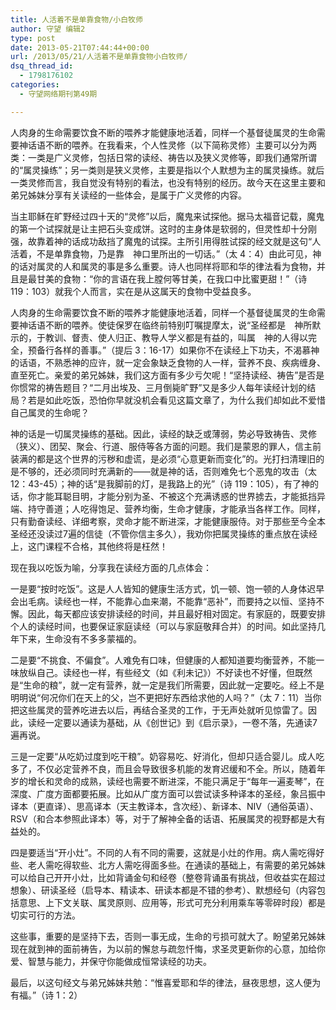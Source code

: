 ```yaml
---
title: 人活着不是单靠食物/小白牧师
author: 守望 编辑2
type: post
date: 2013-05-21T07:44:44+00:00
url: /2013/05/21/人活着不是单靠食物小白牧师/
dsq_thread_id:
  - 1798176102
categories:
  - 守望网络期刊第49期

---
```

<p class="mceWPmore" title="更多...">
  人肉身的生命需要饮食不断的喂养才能健康地活着，同样一个基督徒属灵的生命需要神话语不断的喂养。<!--more-->在我看来，个人性灵修（以下简称灵修）主要可以分为两类：一类是广义灵修，包括日常的读经、祷告以及狭义灵修等，即我们通常所谓的“属灵操练”；另一类则是狭义灵修，主要是指以个人默想为主的属灵操练。就后一类灵修而言，我自觉没有特别的看法，也没有特别的经历。故今天在这里主要和弟兄姊妹分享有关读经的一些体会，是属于广义灵修的内容。
</p>

当主耶稣在旷野经过四十天的“灵修”以后，魔鬼来试探他。据马太福音记载，魔鬼的第一个试探就是让主把石头变成饼。这时的主身体是软弱的，但灵性却十分刚强，故靠着神的话成功敌挡了魔鬼的试探。主所引用得胜试探的经文就是这句“人活着，不是单靠食物，乃是靠　神口里所出的一切话。”（太 4：4）由此可见，神的话对属灵的人和属灵的事是多么重要。诗人也同样将耶和华的律法看为食物，并且是最甘美的食物：“你的言语在我上膛何等甘美，在我口中比蜜更甜！”（诗 119：103）就我个人而言，实在是从这属天的食物中受益良多。

人肉身的生命需要饮食不断的喂养才能健康地活着，同样一个基督徒属灵的生命需要神话语不断的喂养。使徒保罗在临终前特别叮嘱提摩太，说“圣经都是　神所默示的，于教训、督责、使人归正、教导人学义都是有益的，叫属　神的人得以完全，预备行各样的善事。”（提后 3：16-17）如果你不在读经上下功夫，不渴慕神的话语，不熟悉神的应许，就一定会象缺乏食物的人一样，营养不良、疾病缠身、直至死亡。亲爱的弟兄姊妹，我们这方面有多少亏欠呢！“坚持读经、祷告”是否是你惯常的祷告题目？“二月出埃及、三月倒毙旷野”又是多少人每年读经计划的结局？若是如此吃饭，恐怕你早就没机会看见这篇文章了，为什么我们却如此不爱惜自己属灵的生命呢？

神的话是一切属灵操练的基础。因此，读经的缺乏或薄弱，势必导致祷告、灵修（狭义）、团契、聚会、行道、服侍等各方面的问题。我们是蒙恩的罪人，信主前装满的都是这个世界的污秽和虚谎，是必须“心意更新而变化”的。光打扫清理旧的是不够的，还必须同时充满新的——就是神的话，否则难免七个恶鬼的攻击（太 12：43-45）；神的话“是我脚前的灯，是我路上的光”（诗 119：105），有了神的话，你才能耳聪目明，才能分别为圣、不被这个充满诱惑的世界掳去，才能抵挡异端、持守善道；人吃得饱足、营养均衡，生命才健康，才能承当各样工作。同样，只有勤奋读经、详细考察，灵命才能不断进深，才能健康服侍。对于那些至今全本圣经还没读过7遍的信徒（不管你信主多久），我劝你把属灵操练的重点放在读经上，这门课程不合格，其他终将是枉然！

现在我以吃饭为喻，分享我在读经方面的几点体会：

一是要“按时吃饭”。这是人人皆知的健康生活方式，饥一顿、饱一顿的人身体迟早会出毛病。读经也一样，不能靠心血来潮，不能靠“恶补”，而要持之以恒、坚持不懈。因此，每天都应该安排读经的时间，并且最好相对固定。有家庭的，既要安排个人的读经时间，也要保证家庭读经（可以与家庭敬拜合并）的时间。如此坚持几年下来，生命没有不多多蒙福的。

二是要“不挑食、不偏食”。人难免有口味，但健康的人都知道要均衡营养，不能一味放纵自己。读经也一样，有些经文（如《利未记》）不好读也不好懂，但既然是“生命的粮”，就一定有营养，就一定是我们所需要，因此就一定要吃。经上不是明明说“何况你们在天上的父，岂不更把好东西给求他的人吗？”（太 7：11）当你把这些属灵的营养吃进去以后，再结合圣灵的工作，于无声处就听见惊雷了。因此，读经一定要以通读为基础，从《创世记》到《启示录》，一卷不落，先通读7遍再说。

三是一定要“从吃奶过度到吃干粮”。奶容易吃、好消化，但却只适合婴儿。成人吃多了，不仅必定营养不良，而且会导致很多机能的发育迟缓和不全。所以，随着年岁的增长和灵命的成熟，读经也需要不断进深，不能只满足于“每年一遍麦琴”，在深度、广度方面都要拓展。比如从广度方面可以尝试读多种译本的圣经，象吕振中译本（更直译）、思高译本（天主教译本，含次经）、新译本、NIV（通俗英语）、RSV（和合本参照此译本）等，对于了解神全备的话语、拓展属灵的视野都是大有益处的。

四是要适当“开小灶”。不同的人有不同的需要，这就是小灶的作用。病人需吃得好些、老人需吃得软些、北方人需吃得面多些。在通读的基础上，有需要的弟兄姊妹可以给自己开开小灶，比如背诵金句和经卷（整卷背诵虽有挑战，但收益实在超过想象）、研读圣经（启导本、精读本、研读本都是不错的参考）、默想经句（内容包括意思、上下文关联、属灵原则、应用等，形式可充分利用乘车等零碎时段）都是切实可行的方法。

这些事，重要的是坚持下去，否则一事无成，生命的亏损可就大了。盼望弟兄姊妹现在就到神的面前祷告，为以前的懈怠与疏忽忏悔，求圣灵更新你的心意，加给你爱、智慧与能力，并保守你能做成恒常读经的功夫。

最后，以这句经文与弟兄姊妹共勉：“惟喜爱耶和华的律法，昼夜思想，这人便为有福。”（诗 1：2）